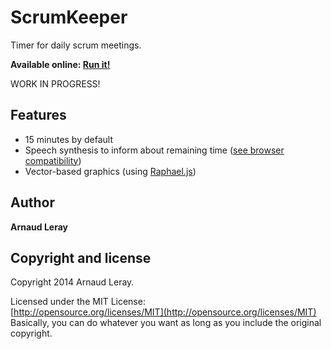 ScrumKeeper
===========

Timer for daily scrum meetings.

**Available online: [Run it!](http://arnaudleray.github.io/scrumkeeper/)**

WORK IN PROGRESS!

## Features

- 15 minutes by default
- Speech synthesis to inform about remaining time ([see browser compatibility](http://caniuse.com/#feat=web-speech))
- Vector-based graphics (using [Raphael.js](http://raphaeljs.com/))


## Author

**Arnaud Leray**

## Copyright and license

Copyright 2014 Arnaud Leray.

Licensed under the MIT License:  
[http://opensource.org/licenses/MIT](http://opensource.org/licenses/MIT)  
Basically, you can do whatever you want as long as you include the original copyright.
